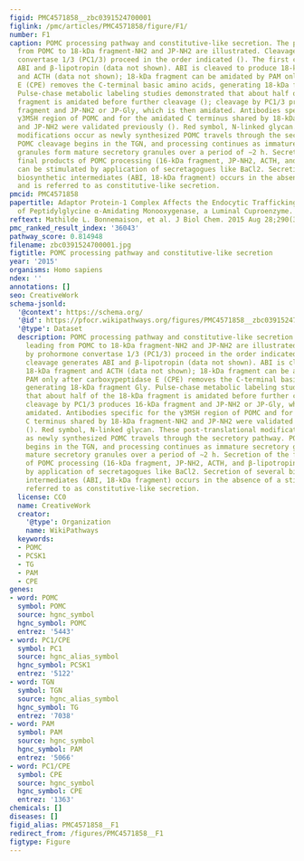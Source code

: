 ```yaml
---
figid: PMC4571858__zbc0391524700001
figlink: /pmc/articles/PMC4571858/figure/F1/
number: F1
caption: POMC processing pathway and constitutive-like secretion. The pathways leading
  from POMC to 18-kDa fragment-NH2 and JP-NH2 are illustrated. Cleavages by prohormone
  convertase 1/3 (PC1/3) proceed in the order indicated (). The first cleavage generates
  ABI and β-lipotropin (data not shown). ABI is cleaved to produce 18-kDa fragment
  and ACTH (data not shown); 18-kDa fragment can be amidated by PAM only after carboxypeptidase
  E (CPE) removes the C-terminal basic amino acids, generating 18-kDa fragment Gly.
  Pulse-chase metabolic labeling studies demonstrated that about half of the 18-kDa
  fragment is amidated before further cleavage (); cleavage by PC1/3 produces 16-kDa
  fragment and JP-NH2 or JP-Gly, which is then amidated. Antibodies specific for the
  γ3MSH region of POMC and for the amidated C terminus shared by 18-kDa fragment-NH2
  and JP-NH2 were validated previously (). Red symbol, N-linked glycan. These post-translational
  modifications occur as newly synthesized POMC travels through the secretory pathway.
  POMC cleavage begins in the TGN, and processing continues as immature secretory
  granules form mature secretory granules over a period of ∼2 h. Secretion of the
  final products of POMC processing (16-kDa fragment, JP-NH2, ACTH, and β-lipotropin)
  can be stimulated by application of secretagogues like BaCl2. Secretion of several
  biosynthetic intermediates (ABI, 18-kDa fragment) occurs in the absence of a stimulus
  and is referred to as constitutive-like secretion.
pmcid: PMC4571858
papertitle: Adaptor Protein-1 Complex Affects the Endocytic Trafficking and Function
  of Peptidylglycine α-Amidating Monooxygenase, a Luminal Cuproenzyme.
reftext: Mathilde L. Bonnemaison, et al. J Biol Chem. 2015 Aug 28;290(35):21264-21279.
pmc_ranked_result_index: '36043'
pathway_score: 0.814948
filename: zbc0391524700001.jpg
figtitle: POMC processing pathway and constitutive-like secretion
year: '2015'
organisms: Homo sapiens
ndex: ''
annotations: []
seo: CreativeWork
schema-jsonld:
  '@context': https://schema.org/
  '@id': https://pfocr.wikipathways.org/figures/PMC4571858__zbc0391524700001.html
  '@type': Dataset
  description: POMC processing pathway and constitutive-like secretion. The pathways
    leading from POMC to 18-kDa fragment-NH2 and JP-NH2 are illustrated. Cleavages
    by prohormone convertase 1/3 (PC1/3) proceed in the order indicated (). The first
    cleavage generates ABI and β-lipotropin (data not shown). ABI is cleaved to produce
    18-kDa fragment and ACTH (data not shown); 18-kDa fragment can be amidated by
    PAM only after carboxypeptidase E (CPE) removes the C-terminal basic amino acids,
    generating 18-kDa fragment Gly. Pulse-chase metabolic labeling studies demonstrated
    that about half of the 18-kDa fragment is amidated before further cleavage ();
    cleavage by PC1/3 produces 16-kDa fragment and JP-NH2 or JP-Gly, which is then
    amidated. Antibodies specific for the γ3MSH region of POMC and for the amidated
    C terminus shared by 18-kDa fragment-NH2 and JP-NH2 were validated previously
    (). Red symbol, N-linked glycan. These post-translational modifications occur
    as newly synthesized POMC travels through the secretory pathway. POMC cleavage
    begins in the TGN, and processing continues as immature secretory granules form
    mature secretory granules over a period of ∼2 h. Secretion of the final products
    of POMC processing (16-kDa fragment, JP-NH2, ACTH, and β-lipotropin) can be stimulated
    by application of secretagogues like BaCl2. Secretion of several biosynthetic
    intermediates (ABI, 18-kDa fragment) occurs in the absence of a stimulus and is
    referred to as constitutive-like secretion.
  license: CC0
  name: CreativeWork
  creator:
    '@type': Organization
    name: WikiPathways
  keywords:
  - POMC
  - PCSK1
  - TG
  - PAM
  - CPE
genes:
- word: POMC
  symbol: POMC
  source: hgnc_symbol
  hgnc_symbol: POMC
  entrez: '5443'
- word: PC1/CPE
  symbol: PC1
  source: hgnc_alias_symbol
  hgnc_symbol: PCSK1
  entrez: '5122'
- word: TGN
  symbol: TGN
  source: hgnc_alias_symbol
  hgnc_symbol: TG
  entrez: '7038'
- word: PAM
  symbol: PAM
  source: hgnc_symbol
  hgnc_symbol: PAM
  entrez: '5066'
- word: PC1/CPE
  symbol: CPE
  source: hgnc_symbol
  hgnc_symbol: CPE
  entrez: '1363'
chemicals: []
diseases: []
figid_alias: PMC4571858__F1
redirect_from: /figures/PMC4571858__F1
figtype: Figure
---
```

